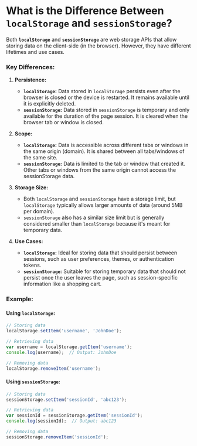 # What is the Difference Between `localStorage` and `sessionStorage`?

Both **`localStorage`** and **`sessionStorage`** are web storage APIs that allow storing data on the client-side (in the browser). However, they have different lifetimes and use cases.

### Key Differences:

1. **Persistence:**
   - **`localStorage`:** Data stored in `localStorage` persists even after the browser is closed or the device is restarted. It remains available until it is explicitly deleted.
   - **`sessionStorage`:** Data stored in `sessionStorage` is temporary and only available for the duration of the page session. It is cleared when the browser tab or window is closed.

2. **Scope:**
   - **`localStorage`:** Data is accessible across different tabs or windows in the same origin (domain). It is shared between all tabs/windows of the same site.
   - **`sessionStorage`:** Data is limited to the tab or window that created it. Other tabs or windows from the same origin cannot access the sessionStorage data.

3. **Storage Size:**
   - Both `localStorage` and `sessionStorage` have a storage limit, but `localStorage` typically allows larger amounts of data (around 5MB per domain).
   - `sessionStorage` also has a similar size limit but is generally considered smaller than `localStorage` because it's meant for temporary data.

4. **Use Cases:**
   - **`localStorage`:** Ideal for storing data that should persist between sessions, such as user preferences, themes, or authentication tokens.
   - **`sessionStorage`:** Suitable for storing temporary data that should not persist once the user leaves the page, such as session-specific information like a shopping cart.

### Example:

#### Using `localStorage`:
```javascript
// Storing data
localStorage.setItem('username', 'JohnDoe');

// Retrieving data
var username = localStorage.getItem('username');
console.log(username);  // Output: JohnDoe

// Removing data
localStorage.removeItem('username');
```
#### Using `sessionStorage`:
```javascript
// Storing data
sessionStorage.setItem('sessionId', 'abc123');

// Retrieving data
var sessionId = sessionStorage.getItem('sessionId');
console.log(sessionId);  // Output: abc123

// Removing data
sessionStorage.removeItem('sessionId');

```

